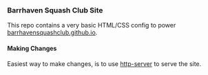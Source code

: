 ### Barrhaven Squash Club Site

This repo contains a very basic HTML/CSS config to power [barrhavensquashclub.github.io](barrhavensquashclub.github.io).


#### Making Changes

Easiest way to make changes, is to use [http-server](https://www.npmjs.com/package/http-server) to serve the site. 
